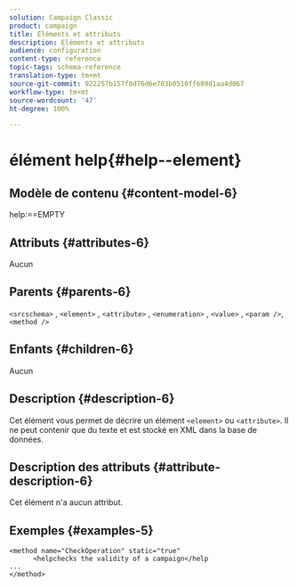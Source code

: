 ```yaml
---
solution: Campaign Classic
product: campaign
title: Eléments et attributs
description: Eléments et attributs
audience: configuration
content-type: reference
topic-tags: schema-reference
translation-type: tm+mt
source-git-commit: 922257b157f8d76d6e703b0510ff689d1aa4d067
workflow-type: tm+mt
source-wordcount: '47'
ht-degree: 100%

---
```



# élément help{#help--element}

## Modèle de contenu {#content-model-6}

help:==EMPTY

## Attributs {#attributes-6}

Aucun

## Parents {#parents-6}

`<srcschema>`  ,  `<element>`   ,   `<attribute>`    ,    `<enumeration>`     ,     `<value>`      ,     `<param />`,      `<method />`

## Enfants {#children-6}

Aucun

## Description {#description-6}

Cet élément vous permet de décrire un élément `<element>`  ou `<attribute>`. Il ne peut contenir que du texte et est stocké en XML dans la base de données.

## Description des attributs {#attribute-description-6}

Cet élément n&#39;a aucun attribut.

## Exemples       {#examples-5}

```
<method name="CheckOperation" static="true"
      <helpchecks the validity of a campaign</help
...
</method> 
```
